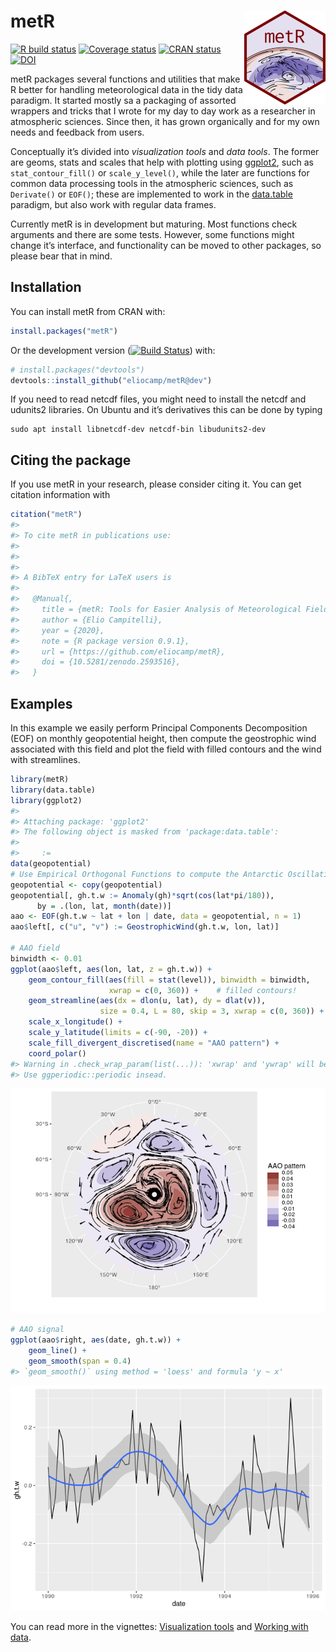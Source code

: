 
<!-- README.md is generated from README.Rmd. Please edit that file -->

# metR <img src="man/figures/logo.png" align="right"/>

[![R build
status](https://github.com/eliocamp/metR/workflows/R-CMD-check/badge.svg)](https://github.com/eliocamp/metR/actions)
[![Coverage
status](https://codecov.io/gh/eliocamp/metR/branch/master/graph/badge.svg)](https://codecov.io/github/eliocamp/metR/?branch=master)
[![CRAN
status](http://www.r-pkg.org/badges/version/metR)](https://cran.r-project.org/package=metR)
[![DOI](https://zenodo.org/badge/96357263.svg)](https://zenodo.org/badge/latestdoi/96357263)

metR packages several functions and utilities that make R better for
handling meteorological data in the tidy data paradigm. It started
mostly sa a packaging of assorted wrappers and tricks that I wrote for
my day to day work as a researcher in atmospheric sciences. Since then,
it has grown organically and for my own needs and feedback from users.

Conceptually it’s divided into *visualization tools* and *data tools*.
The former are geoms, stats and scales that help with plotting using
[ggplot2](https://ggplot2.tidyverse.org/index.html), such as
`stat_contour_fill()` or `scale_y_level()`, while the later are
functions for common data processing tools in the atmospheric sciences,
such as `Derivate()` or `EOF()`; these are implemented to work in the
[data.table](https://github.com/Rdatatable/data.table/wiki) paradigm,
but also work with regular data frames.

Currently metR is in development but maturing. Most functions check
arguments and there are some tests. However, some functions might change
it’s interface, and functionality can be moved to other packages, so
please bear that in mind.

## Installation

You can install metR from CRAN with:

``` r
install.packages("metR")
```

Or the development version ([![Build
Status](https://github.com/eliocamp/metR/workflows/R-CMD-check/badge.svg?branch=dev)](https://github.com/eliocamp/metR/actions?query=workflow%3AR-CMD-check))
with:

``` r
# install.packages("devtools")
devtools::install_github("eliocamp/metR@dev")
```

If you need to read netcdf files, you might need to install the netcdf
and udunits2 libraries. On Ubuntu and it’s derivatives this can be done
by typing

    sudo apt install libnetcdf-dev netcdf-bin libudunits2-dev

## Citing the package

If you use metR in your research, please consider citing it. You can get
citation information with

``` r
citation("metR")
#> 
#> To cite metR in publications use:
#> 
#> 
#> 
#> A BibTeX entry for LaTeX users is
#> 
#>   @Manual{,
#>     title = {metR: Tools for Easier Analysis of Meteorological Fields},
#>     author = {Elio Campitelli},
#>     year = {2020},
#>     note = {R package version 0.9.1},
#>     url = {https://github.com/eliocamp/metR},
#>     doi = {10.5281/zenodo.2593516},
#>   }
```

## Examples

In this example we easily perform Principal Components Decomposition
(EOF) on monthly geopotential height, then compute the geostrophic wind
associated with this field and plot the field with filled contours and
the wind with streamlines.

``` r
library(metR)
library(data.table)
library(ggplot2)
#> 
#> Attaching package: 'ggplot2'
#> The following object is masked from 'package:data.table':
#> 
#>     :=
data(geopotential)
# Use Empirical Orthogonal Functions to compute the Antarctic Oscillation
geopotential <- copy(geopotential)
geopotential[, gh.t.w := Anomaly(gh)*sqrt(cos(lat*pi/180)),
      by = .(lon, lat, month(date))]
aao <- EOF(gh.t.w ~ lat + lon | date, data = geopotential, n = 1)
aao$left[, c("u", "v") := GeostrophicWind(gh.t.w, lon, lat)]

# AAO field
binwidth <- 0.01
ggplot(aao$left, aes(lon, lat, z = gh.t.w)) +
    geom_contour_fill(aes(fill = stat(level)), binwidth = binwidth,
                      xwrap = c(0, 360)) +    # filled contours!
    geom_streamline(aes(dx = dlon(u, lat), dy = dlat(v)), 
                    size = 0.4, L = 80, skip = 3, xwrap = c(0, 360)) +
    scale_x_longitude() +
    scale_y_latitude(limits = c(-90, -20)) +
    scale_fill_divergent_discretised(name = "AAO pattern") +
    coord_polar()
#> Warning in .check_wrap_param(list(...)): 'xwrap' and 'ywrap' will be deprecated.
#> Use ggperiodic::periodic insead.
```

![](man/figures/field-1.png)<!-- -->

``` r
# AAO signal
ggplot(aao$right, aes(date, gh.t.w)) +
    geom_line() +
    geom_smooth(span = 0.4)
#> `geom_smooth()` using method = 'loess' and formula 'y ~ x'
```

![](man/figures/timeseries-1.png)<!-- -->

You can read more in the vignettes: [Visualization
tools](https://eliocamp.github.io/metR/articles/Visualization-tools.html)
and [Working with
data](https://eliocamp.github.io/metR/articles/Working-with-data.html).
